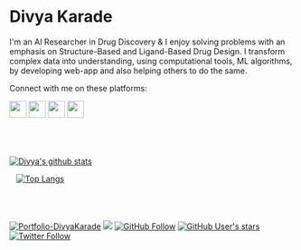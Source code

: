 # Divya Karade

I'm an AI Researcher in Drug Discovery & I enjoy solving problems with an emphasis on Structure-Based and Ligand-Based Drug Design. I transform complex data into understanding, using computational tools, ML algorithms, by developing web-app and also helping others to do the same.


Connect with me on these platforms:

<a href="https://twitter.com/DivyaKarade" target="_blank"><img class="ai-subscribed-social-icon" src="https://bhattbhavesh91.github.io/assets/images/tw.png" width="30"></a>
<a href="https://github.com/DivyaKarade" target="_blank"><img class="ai-subscribed-social-icon" src="https://bhattbhavesh91.github.io/assets/images/gthb.png" width="30"></a>
<a href="https://www.linkedin.com/in/divya-karade-49847655/" target="_blank"><img class="ai-subscribed-social-icon" src="https://bhattbhavesh91.github.io/assets/images/lnkdn.png" width="30"></a>
<a href="https://www.youtube.com/channel/UCTAaEfyMnykrddAnzNSloDA" target="_blank"><img class="ai-subscribed-social-icon" src="https://bhattbhavesh91.github.io/assets/images/ytb.png" width="30"></a>
</a>
<br/>
<br/>
<br/>
<br/>

[![Divya's github stats](https://github-readme-stats.vercel.app/api?username=DivyaKarade&count_private=true&show_icons=true&theme=radical)](https://github.com/anuraghazra/github-readme-stats)

&nbsp;&nbsp;
[![Top Langs](https://github-readme-stats.vercel.app/api/top-langs/?username=DivyaKarade&layout=compact)](https://github.com/anuraghazra/github-readme-stats)
<br/>
<br/>
<br/>
<br/>

[![Portfolio-DivyaKarade](https://img.shields.io/badge/Portfolio-DivyaKarade-blue.svg?logo=Portfolio-DivyaKarade)](https://divyakarade.github.io/index.html)
![](https://komarev.com/ghpvc/?username=DivyaKarade&style=flat-square&color=green)
[![GitHub Follow](https://img.shields.io/github/followers/DivyaKarade?style=social&label=Follow%20Me%20on%20GitHub)](https://github.com/DivyaKarade)
[![GitHub User's stars](https://img.shields.io/github/stars/DivyaKarade?label=Stars&style=social)](https://github.com/DivyaKarade)
[![Twitter Follow](https://img.shields.io/twitter/follow/DivyaKarade?label=Follow%20Me%20on%20Twitter&style=social)](https://twitter.com/DivyaKarade)

<div>
  <script src="https://apps.elfsight.com/p/platform.js" defer></script>
  <div class="elfsight-app-caa53856-e66d-4444-87d9-8355c853b4f5"></div>
</div>

<!--
**DivyaKarade/DivyaKarade** is a ✨ _special_ ✨ repository because its `README.md` (this file) appears on your GitHub profile.

Here are some ideas to get you started:

- 🔭 I’m currently working on ...
- 🌱 I’m currently learning ...
- 👯 I’m looking to collaborate on ...
- 🤔 I’m looking for help with ...
- 💬 Ask me about ...
- 📫 How to reach me: ...
- 😄 Pronouns: ...
- ⚡ Fun fact: ...
-->
